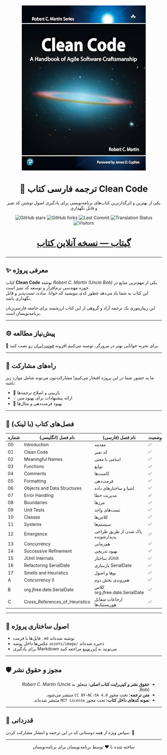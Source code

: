 <p align="center">
  <a href="https://github.com/mojtaba-afraz/clean-code-persian">
    <img src="assets/image/Cover/Cover.webp" alt="Clean Code Book Cover" width="400"/>
  </a>
</p>

<h1 align="center">📘 ترجمه فارسی کتاب Clean Code</h1>

<p align="center">
  یکی از بهترین و اثرگذارترین کتاب‌های برنامه‌نویسی برای یادگیری اصول نوشتن کد تمیز و قابل نگهداری
</p>

<p align="center">
  <img src="https://img.shields.io/github/stars/mojtaba-afraz/clean-code-persian?style=social" alt="GitHub stars">
  <img src="https://img.shields.io/github/forks/mojtaba-afraz/clean-code-persian?color=blueviolet" alt="GitHub forks">
  <img src="https://img.shields.io/github/last-commit/mojtaba-afraz/clean-code-persian?color=9cf" alt="Last Commit">
  <img src="https://img.shields.io/badge/Translation-Progress-success" alt="Translation Status">
  <img src="https://visitor-badge.laobi.icu/badge?page_id=mojtaba-afraz.clean-code-persian" alt="Visitors">
</p>

<h1>
<p align="center">
   <a href="https://hheydarian.github.io/Gitab/" target="_blank"><strong>  گیتاب —  نسخه آنلاین کتاب </strong></a>
</p>
 </h1>


---

## ✨ معرفی پروژه

کتاب **Clean Code** نوشته *Robert C. Martin (Uncle Bob)* یکی از مهم‌ترین منابع در حوزه مهندسی نرم‌افزار و توسعه کد تمیز است.  
این کتاب به شما یاد می‌دهد چطور کدی بنویسید که خوانا، ساده، تست‌پذیر و قابل نگهداری باشد.  

این ریپازیتوری یک ترجمه آزاد و گروهی از این کتاب ارزشمند برای جامعه فارسی‌زبان برنامه‌نویسان است.  

---

## ⚙️ پیش‌نیاز مطالعه

🔹 برای تجربه خوانایی بهتر در مرورگر، توصیه می‌کنیم افزونه [فونت ایران](https://chromewebstore.google.com/detail/fontiran/edbchgkbejkdkdkpgenlaciegoidmjoh) رو نصب کنید.  

---

## 🙌 راه‌های مشارکت

ما به حضور شما در این پروژه افتخار می‌کنیم! مشارکت‌تون می‌تونه شامل موارد زیر باشه:

- 🔎 بازبینی و اصلاح ترجمه‌ها  
- 💡 ارائه پیشنهادات برای بهبود متن  
- 🎨 بهبود فرمت‌دهی و مثال‌ها   

---

## 🔗 فصل‌های کتاب (با لینک)

<div align="center">

| شماره | نام فصل (انگلیسی)              | نام فصل (فارسی)                           | وضعیت | لینک |
|-------|---------------------------------|--------------------------------------------|--------|------|
| 00    | Introduction                    | مقدمه                                      | ✅     | [Introduction](Book/00_Introduction/Introduction.md) |
| 01    | Clean Code                      | کد تمیز                                    | ✅     | [Clean_Code](Book/01_Clean_Code/Clean_Code.md) |
| 02    | Meaningful Names                | اسامی با معنی                              | ✅     | [Meaningful_Names](Book/02_Meaningful_Names/Meaningful_Names.md) |
| 03    | Functions                       | توابع                                      | ✅     | [Functions](Book/03_3_Functions/3_Functions.md) |
| 04    | Comments                        | کامنت‌ها                                   | ✅     | [Comments](Book/04_4_Comments/4_Comments.md) |
| 05    | Formatting                      | فرمت‌دهی                                   | ✅     | [Formatting](Book/05_5_Formatting/5_Formatting.md) |
| 06    | Objects and Data Structures     | اشیا و ساختارهای داده                     | ✅     | [Objects_And_Data_Structures](Book/06_Objects_And_Data_Structures/Objects_And_Data_Structures.md) |
| 07    | Error Handling                  | مدیریت خطا                                 | ✅     | [Error_Handling](Book/07_Error_Handling/Error_Handling.md) |
| 08    | Boundaries                      | مرزها                                      | ✅     | [Boundaries](Book/08_Boundaries/Boundaries.md) |
| 09    | Unit Tests                      | تست‌های واحد                               | ✅     | [Unit_Tests](Book/09_Unit_Tests/Unit_Tests.md) |
| 10    | Classes                         | کلاس‌ها                                    | ✅     | [Classes](Book/10_Classes/Classes.md) |
| 11    | Systems                         | سیستم‌ها                                   | ✅     | [Systems](Book/11_Systems/Systems.md) |
| 12    | Emergence                       | پاک شدن از طریق طراحی پدیدارشونده          | ✅     | [Emergence](Book/12_Emergence/Emergence.md) |
| 13    | Concurrency                     | هم‌زمانی                                   | ✅     | [Concurrency](Book/13_Concurrency/Concurrency.md) |
| 14    | Successive Refinement           | بهبود تدریجی                               | ✅     | [Successive_Refinement](Book/14_Successive_Refinement/Successive_Refinement.md) |
| 15    | JUnit Internals                 | ساختار JUnit                               | ✅     | [JUnit_Internals](Book/15_JUnit_Internals/JUnit_Internals.md) |
| 16    | Refactoring SerialDate          | بازسازی SerialDate                         | ✅     | [Refactoring_SerialDate](Book/16_Refactoring_SerialDate/Refactoring_SerialDate.md) |
| 17    | Smells and Heuristics           | بوها و اصول                                | ✅     | [Smells_And_Heuristics](Book/17_Smells_And_Heuristics/Smells_And_Heuristics.md) |
| A    | Concurrency II           | هم‌روندی بخش دوم                                | ✅     | [Concurrency_II](Book/Appendix_A/Concurrency_II.md) |
| B    | org.jfree.date.SerialDate           | کلاس org.jfree.date.SerialDate                                | ✅     | [org.jfree.date.SerialDate](Book/Appendix_B/org.jfree.date.SerialDate.md) |
| C    | Cross_References_of_Heuristics           | ارجاعات متقابل هِوریستیک‌ها                               | ✅     | [Cross_References_of_Heuristics](Book/Appendix_C/Cross_References_of_Heuristics.md) |

</div>

---

## 🧩 اصول ساختاری پروژه

- فایل‌ها با فرمت `.md` نوشته شده‌اند  
- عکس‌ها داخل پوشه `assets/image/` ذخیره شده‌اند  
- برای یادگیری Markdown می‌تونید به [این منبع](https://markdown-fa-book.vercel.app/) مراجعه کنید  

---

## 🛡️ مجوز و حقوق نشر
<ul dir="rtl">
<li><b>حقوق نشر و کپی‌رایت کتاب اصلی: </b> متعلق به <i>Robert C. Martin</i> (Uncle Bob). </li>
<li><b>متن ترجمه: </b> تحت مجوز <code>CC BY-NC-SA 4.0</code> منتشر می‌شود. </li>
<li><b>نمونه کدهای داخل کتاب: </b> تحت مجوز <code>MIT License</code> منتشر شده‌اند. </li>
</ul>

---

## 🌟 قدردانی

سپاس ویژه از همه دوستانی که در این ترجمه و انتشار مشارکت کردن. 🌱  

---

<p align="center">ساخته شده با ❤️ توسط برنامه‌نویسان برای برنامه‌نویسان</p>
